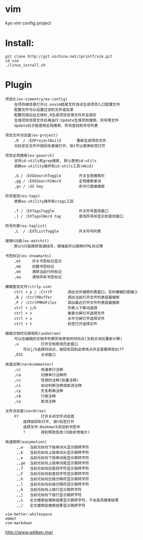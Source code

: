 # vim
kyo vim config project

# Install:
    git clone http://git.oschina.net/iprintf/vim.git
    cd vim
    ./linux_install.sh

# Plugin
    项目化(ex-vimentry/ex-config)
        在项目根目录打开以.exvim结尾文件自动生成项目入口配置文件
        配置文件可以设置过滤的文件或目录
        配置完成后在左侧栏,R生成项目目录文件并且保存
        生成项目目录文件后再运行:Update生成项目搜索、符号等文件
        Update后才能使用全局搜索、符号查找和符号列表

    项目文件浏览嚣(ex-project)
        ,R  / :EXProjectBuild       重新生成项目文件
        光标定在文件中按回车直接打开，按t可以使用标签打开

    项目全局搜索(ex-gsearch)
        支持id-utils和grep搜索, 默认使用id-utils
        依赖ex-utility插件和id-utils工具(mkid)

        ,G / :EXGSearchToggle        开关全局搜索栏
        ,gg / :EXGSearchCWord        全局搜索单词
        ,gs / :GS key                命令行直接搜索

    符号查找(ex-tags)
        依赖ex-utility插件和ctags工具

        ,T / :EXTagsToggle           开关符号查找窗口
        ,] / :EXTagsCWord tag        查找符号并显示到查找窗口

    符号列表(ex-taglist)
        ,L  / :EXTListToggle         开关符号列表

    增强%功能(ex-matchit)
        默认%只能跳转普通括号，增强版可以跳转HTML标记等

    书签标记(ex-showmarks)
        ,mt     开关书签标记显示
        ,mm     创建书签标记
        ,mh     清除当前行的标记
        ,ma     清除所有书签标记

    模糊查找文件(ctrlp.vim)
        ctrl + p / :CtrlP       调出文件搜索列表窗口，实时模糊匹配输入
        ,B / :CtrlPBuffer       调出当前打开文件列表容器搜索
        ,F / :CtrlPMRUFiles     调出最近打开文件列表容器搜索
        ctrl + j/k              列表上下移动选择
        ctrl + v                垂直分屏打开选择文件
        ctrl + x                水平分屏打开选择文件
        ctrl + t                标签打开选择文件

    编辑文档时光穿梭机(undotree)
        可以在编辑的文档中列表所有修改的时间点(文档关闭后重新计算)
        ,u          打开文档修改历史窗口
            可以j/k选择时间点，按回车回到此修改点并且查看修改diff
        ,ESC        关闭窗口

    快速注释(nerdcommenter)
        ,cc         快速单行注释
        ,ca         切换单行注释符
        ,cs         性感的注释(批量注释)
        ,ci         自动判断注释或取消注释
        ,cy         先复制再注释
        ,cA         行尾注释
        ,cu         取消注释

    文件浏览嚣(nerdtree)
        F7          打开关闭文件浏览嚣
            选择按回车打开, 按t标签打开
            选择文件:Bookmark添加到书签中
            ?       得到帮助信息(功能非常强大)

    快速跳转(easymotion)
         ,,w   当前光标向下按单词头显示跳转字符
         ,,b   当前光标向上按单词头显示跳转字符
         ,,e   当前光标向下按单词尾显示跳转字符
         ,,ge  当前光标向上按单词尾显示跳转字符
         ,,f   当前光标向后查找字符显示跳转字符
         ,,F   当前光标向前查找字符显示跳转字符
         ,,h   当前光标向左按分隔符显示跳转字符
         ,,l   当前光标向右按分隔符显示跳转字符
         ,,k   当前光标向上按行显示跳转字符
         ,,j   当前光标向下按行显示跳转字符
         ,,s   全文搜索给搜索结果显示跳转字符，不会高亮搜索结果
         ,,/   全文搜索给搜索结果显示跳转字符

    vim-better-whitespace
    emmet
    vim-markdown

http://www.wklken.me/



